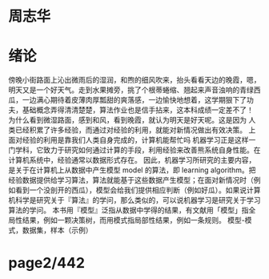 # 周志华

# 绪论

傍晚小街路面上沁出微雨后的湿润，和煦的细风吹来，抬头看看天边的晚霞，嗯，明天又是一个好天气。走到水果摊旁，挑了个根蒂蜷缩、翘起来声音浊响的青绿西瓜，一边满心期待着皮薄肉厚瓢甜的爽落感，一边愉快地想着，这学期狠下了功夫，基础概念弄得清清楚楚，算法作业也是信手拈来，这本科成绩一定差不了！
为什么看到微湿路面，感到和风，看到晚霞，就认为明天是好天呢。这是因为
人类已经积累了许多经验，而通过对经验的利用，就能对新情况做出有效决策。
上面对经验的利用是靠我们人类自身完成的，计算机能帮忙吗
机器学习正是这样一门学科，它致力于研究如何通过计算的手段，利用经验来改善熊系统自身性能。在计算机系统中，经验通常以数据形式存在。
因此，机器学习所研究的主要内容，是关于在计算机上从数据中产生模型 model 的算法，即 learning algorithm。把经验数据提供给学习算法，算法就能基于这些数据产生模型；在面对新情况时（例如看到一个没剖开的西瓜），模型会给我们提供相应判断（例如好瓜）。如果说计算机科学是研究关于『算法』的学问，那么类似的，可以说机器学习是研究关于学习算法的学问。
本书用『模型』泛指从数据中学得的结果，有文献用「模型」指全局性结果，例如一颗决策树，而用模式指局部性结果，例如一条规则。
模型-模式，数据集，样本（示例）

# page2/442
